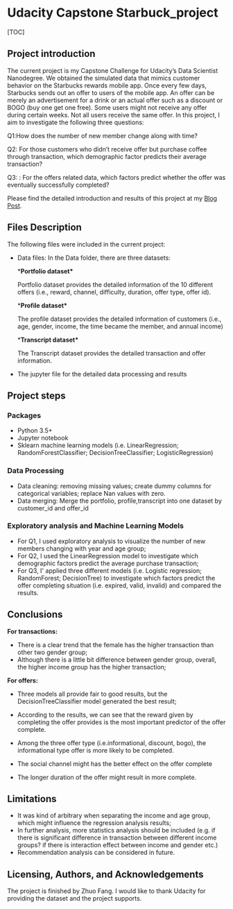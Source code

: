 # Udacity Capstone Starbuck_project

[TOC]

## Project introduction

The current project is my Capstone Challenge for Udacity’s Data Scientist Nanodegree. We obtained the simulated data that mimics customer behavior on the Starbucks rewards mobile app. Once every few days, Starbucks sends out an offer to users of the mobile app. An offer can be merely an advertisement for a drink or an actual offer such as a discount or BOGO (buy one get one free). Some users might not receive any offer during certain weeks. Not all users receive the same offer. In this project, I aim to investigate the following three questions:

Q1:How does the number of new member change along with time?

Q2: For those customers who didn’t receive offer but purchase coffee through transaction, which demographic factor predicts their average transaction?

Q3: : For the offers related data, which factors predict whether the offer was eventually successfully completed?

Please find the detailed introduction and results of this project at my [Blog Post](https://lydiafz-zoe.medium.com/will-you-redeem-a-cup-of-coffee-c7703383d2b5).

## Files Description

The following files were included in the current project:

- Data files: In the Data folder, there are three datasets:

    ***Portfolio dataset\*** 

  Portfolio dataset provides the detailed information of the 10 different offers (i.e., reward, channel, difficulty, duration, offer type, offer id). 

    ***Profile dataset\***

  The profile dataset provides the detailed information of customers (i.e., age, gender, income, the time became the member, and annual income)

    ***Transcript dataset\***

  The Transcript dataset provides the detailed transaction and offer information.

- The jupyter file for the detailed data processing and results

## Project steps

### Packages

- Python 3.5+
- Jupyter notebook
- Sklearn machine learning models (i.e. LinearRegression; RandomForestClassifier; DecisionTreeClassifier; LogisticRegression)

### Data Processing

- Data cleaning: removing missing values; create dummy columns for categorical variables; replace Nan values with zero.
- Data merging: Merge the portfolio, profile,transcript into one dataset by customer_id and offer_id

### Exploratory analysis and Machine Learning Models

- For Q1, I used exploratory analysis to visualize the number of new members changing with year and age group;
- For Q2, I used the LinearRegression model to investigate which demographic factors predict the average purchase transaction;
- For Q3, I' applied three different models (i.e. Logistic regression; RandomForest; DecisionTree) to investigate which factors predict the offer completing situation (i.e. expired, valid, invalid) and compared the results.

## Conclusions

**For transactions:**

- There is a clear trend that the female has the higher transaction than other two gender group;
- Although there is a little bit difference between gender group, overall, the higher income group has the higher transaction;

**For offers:**

- Three models all provide fair to good results, but the DecisionTreeClassifier model generated the best result;
- According  to  the results, we can see that the reward given by completing the offer provides is the most important predictor of the offer complete.
- Among the three offer type (i.e.informational, discount, bogo), the informational type offer is more likely to be completed.

- The  social channel might has the better effect on the offer complete
- The longer duration of the offer might result in more complete.

## Limitations

- It was kind of arbitrary when separating the income and age group, which might influence the regression analysis results;
- In further analysis, more statistics analysis should be included (e.g. if there is significant difference in transaction between different income groups? if there is interaction effect between income and gender etc.)
- Recommendation analysis can be considered in future.

## Licensing, Authors, and Acknowledgements

The project is finished by Zhuo Fang. I would like to thank Udacity for providing the dataset and the project supports.